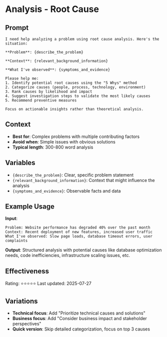 # Analysis - Root Cause

## Prompt
```
I need help analyzing a problem using root cause analysis. Here's the situation:

**Problem**: {describe_the_problem}

**Context**: {relevant_background_information}

**What I've observed**: {symptoms_and_evidence}

Please help me:
1. Identify potential root causes using the "5 Whys" method
2. Categorize causes (people, process, technology, environment)
3. Rank causes by likelihood and impact
4. Suggest investigation steps to validate the most likely causes
5. Recommend preventive measures

Focus on actionable insights rather than theoretical analysis.
```

## Context
- **Best for**: Complex problems with multiple contributing factors
- **Avoid when**: Simple issues with obvious solutions
- **Typical length**: 300-800 word analysis

## Variables
- `{describe_the_problem}`: Clear, specific problem statement
- `{relevant_background_information}`: Context that might influence the analysis
- `{symptoms_and_evidence}`: Observable facts and data

## Example Usage
**Input**: 
```
Problem: Website performance has degraded 40% over the past month
Context: Recent deployment of new features, increased user traffic
What I've observed: Slow page loads, database timeout errors, user complaints
```

**Output**: Structured analysis with potential causes like database optimization needs, code inefficiencies, infrastructure scaling issues, etc.

## Effectiveness
Rating: ⭐⭐⭐⭐⭐
Last updated: 2025-07-27

## Variations
- **Technical focus**: Add "Prioritize technical causes and solutions"
- **Business focus**: Add "Consider business impact and stakeholder perspectives"
- **Quick version**: Skip detailed categorization, focus on top 3 causes